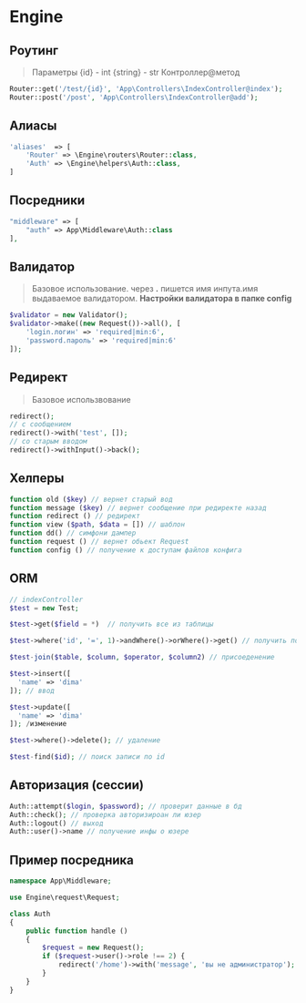 # Engine
## Роутинг
> Параметры {id} - int {string} - str Контроллер@метод
```php
Router::get('/test/{id}', 'App\Controllers\IndexController@index');
Router::post('/post', 'App\Controllers\IndexController@add');
```
## Алиасы
```php
'aliases'  => [
    'Router' => \Engine\routers\Router::class,
    'Auth' => \Engine\helpers\Auth::class,
]
```
## Посредники
```php
"middleware" => [
    "auth" => App\Middleware\Auth::class
],
```
## Валидатор
> Базовое использование. через **.** пишется имя инпута.имя выдаваемое валидатором. **Настройки валидатора в папке config**
```php
$validator = new Validator();
$validator->make((new Request())->all(), [
    'login.логин' => 'required|min:6',
    'password.пароль' => 'required|min:6'
]);
```
## Редирект
> Базовое использвование
```php
redirect();
// с сообщением
redirect()->with('test', []);
// со старым вводом
redirect()->withInput()->back();
```
## Хелперы
```php
function old ($key) // вернет старый вод
function message ($key) // вернет сообщение при редиректе назад
function redirect () // редирект
function view ($path, $data = []) // шаблон
function dd() // симфони дампер
function request () // вернет обьект Request
function config () // получение к доступам файлов конфига
```
## ORM
```php
// indexController
$test = new Test;

$test->get($field = *)  // получить все из таблицы

$test->where('id', '=', 1)->andWhere()->orWhere()->get() // получить по условию

$test-join($table, $column, $operator, $column2) // присоеденение

$test->insert([
  'name' => 'dima'
]); // ввод

$test->update([
  'name' => 'dima'
]); /изменение

$test->where()->delete(); // удаление

$test-find($id); // поиск записи по id
```
## Авторизация (сессии)
```php
Auth::attempt($login, $password); // проверит данные в бд
Auth::check(); // проверка авторизироан ли юзер
Auth::logout() // выход
Auth::user()->name // получение инфы о юзере
```
## Пример посредника
```php
namespace App\Middleware;

use Engine\request\Request;

class Auth
{
    public function handle ()
    {
        $request = new Request();
        if ($request->user()->role !== 2) {
            redirect('/home')->with('message', 'вы не администратор');
        }
    }
}
```



